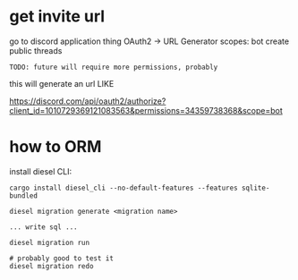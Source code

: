 # get invite url

go to discord application thing
OAuth2 -> URL Generator
scopes:
    bot
        create public threads

    TODO: future will require more permissions, probably

this will generate an url LIKE

https://discord.com/api/oauth2/authorize?client_id=1010729369121083563&permissions=34359738368&scope=bot

# how to ORM

install diesel CLI:

```
cargo install diesel_cli --no-default-features --features sqlite-bundled
```

```
diesel migration generate <migration name>

... write sql ...

diesel migration run

# probably good to test it
diesel migration redo
```